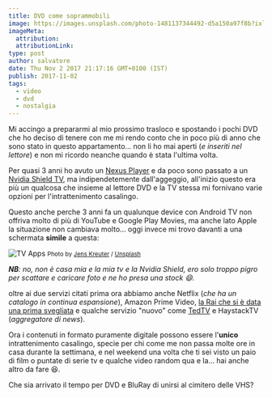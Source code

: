 ```yaml
---
title: DVD come soprammobili
image: https://images.unsplash.com/photo-1481137344492-d5a150a97f8b?ixlib=rb-0.3.5&q=80&fm=jpg&crop=entropy&cs=tinysrgb&w=1080&fit=max&s=fe51531f09a4f2cb1b4e0bd56dce9511
imageMeta:
  attribution:
  attributionLink:
type: post
author: salvatore
date: Thu Nov 2 2017 21:17:16 GMT+0100 (IST)
publish: 2017-11-02
tags:
  - video
  - dvd
  - nostalgia
---
```


Mi accingo a prepararmi al mio prossimo trasloco e spostando i pochi DVD che ho deciso di tenere con me mi rendo conto che in poco più di anno che sono stato in questo appartamento... <!-- more --> non li ho mai aperti (*e inseriti nel lettore*) e non mi ricordo neanche quando è stata l'ultima volta.

Per quasi 3 anni ho avuto un [Nexus Player](https://www.asus.com/us/Home-Entertainment/Nexus_Player/) e da poco sono passato a un [Nvidia Shield TV](https://www.nvidia.com/en-us/shield/shield-tv/), ma indipendetemente dall'aggeggio, all'inizio questo era più un qualcosa che insieme al lettore DVD e la TV stessa mi fornivano varie opzioni per l'intrattenimento casalingo.

Questo anche perche 3 anni fa un qualunque device con Android TV non offriva molto di più di YouTube e Google Play Movies, ma anche lato Apple la situazione non cambiava molto... oggi invece mi trovo davanti a una schermata **simile** a questa:

![TV Apps](https://images.unsplash.com/photo-1461151304267-38535e780c79?ixlib=rb-0.3.5&q=80&fm=jpg&crop=entropy&cs=tinysrgb&w=1080&fit=max&ixid=eyJhcHBfaWQiOjExNzczfQ&s=2912e6f0da58f88cc7397790ed92990d) <small>Photo by [Jens Kreuter](https://unsplash.com/@jenskreuter?utm_source=ghost&utm_medium=referral&utm_campaign=api-credit) / [Unsplash](https://unsplash.com/?utm_source=ghost&utm_medium=referral&utm_campaign=api-credit)</small>

***NB**: no, non è casa mia e la mia tv e la Nvidia Shield, ero solo troppo pigro per scattare e caricare foto e ne ho presa una stock 😄.*

oltre ai due servizi citati prima ora abbiamo anche Netflix (*che ha un catalogo in continua espansione*), Amazon Prime Video, [la Rai che si è data una prima svegliata](http://www.salvatorelaisa.me/2017/03/23/la-rai-ha-finalmente-capito-da-che-parte-deve-andare/) e qualche servizio "nuovo" come [TedTV](https://www.ted.com/) e HaystackTV (*aggregatore di news*). 

Ora i contenuti in formato puramente digitale possono essere l'**unico** intrattenimento casalingo, specie per chi come me non passa molte ore in casa durante la settimana, e nel weekend una volta che ti sei visto un paio di film o puntate di serie tv e qualche video random qua e la... hai anche altro da fare 😆.

Che sia arrivato il tempo per DVD e BluRay di unirsi al cimitero delle VHS?
